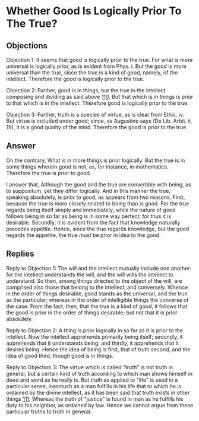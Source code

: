 # Whether Good Is Logically Prior To The True?

## Objections

Objection 1: It seems that good is logically prior to the true. For what is more universal is logically prior, as is evident from Phys. i. But the good is more universal than the true, since the true is a kind of good, namely, of the intellect. Therefore the good is logically prior to the true.

Objection 2: Further, good is in things, but the true in the intellect composing and dividing as said above [110](A[2]). But that which is in things is prior to that which is in the intellect. Therefore good is logically prior to the true.

Objection 3: Further, truth is a species of virtue, as is clear from Ethic. iv. But virtue is included under good; since, as Augustine says (De Lib. Arbit. ii, 19), it is a good quality of the mind. Therefore the good is prior to the true.

## Answer

On the contrary, What is in more things is prior logically. But the true is in some things wherein good is not, as, for instance, in mathematics. Therefore the true is prior to good.

I answer that, Although the good and the true are convertible with being, as to suppositum, yet they differ logically. And in this manner the true, speaking absolutely, is prior to good, as appears from two reasons. First, because the true is more closely related to being than is good. For the true regards being itself simply and immediately; while the nature of good follows being in so far as being is in some way perfect; for thus it is desirable. Secondly, it is evident from the fact that knowledge naturally precedes appetite. Hence, since the true regards knowledge, but the good regards the appetite, the true must be prior in idea to the good.

## Replies

Reply to Objection 1: The will and the intellect mutually include one another: for the intellect understands the will, and the will wills the intellect to understand. So then, among things directed to the object of the will, are comprised also those that belong to the intellect; and conversely. Whence in the order of things desirable, good stands as the universal, and the true as the particular; whereas in the order of intelligible things the converse of the case. From the fact, then, that the true is a kind of good, it follows that the good is prior in the order of things desirable; but not that it is prior absolutely.

Reply to Objection 2: A thing is prior logically in so far as it is prior to the intellect. Now the intellect apprehends primarily being itself; secondly, it apprehends that it understands being; and thirdly, it apprehends that it desires being. Hence the idea of being is first, that of truth second, and the idea of good third, though good is in things.

Reply to Objection 3: The virtue which is called "truth" is not truth in general, but a certain kind of truth according to which man shows himself in deed and word as he really is. But truth as applied to "life" is used in a particular sense, inasmuch as a man fulfills in his life that to which he is ordained by the divine intellect, as it has been said that truth exists in other things [111](A[1]). Whereas the truth of "justice" is found in man as he fulfills his duty to his neighbor, as ordained by law. Hence we cannot argue from these particular truths to truth in general.